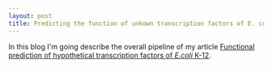 ```yaml
---
layout: post
title: Predicting the function of unkown transcription factors of E. coli K-12, behind the article 
---
```


In this blog I'm going describe the overall pipeline of my article [Functional prediction of hypothetical transcription factors of *E.coli* K-12](https://www.sciencedirect.com/science/article/pii/S2001037017301083).
